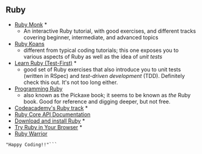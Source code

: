 ## Ruby

* [Ruby Monk](https://rubymonk.com/) *
    - An interactive Ruby tutorial, with good exercises, and different tracks covering beginner, intermediate, and advanced topics
* [Ruby Koans](http://rubykoans.com/)
    - different from typical coding tutorials; this one exposes you to various aspects of Ruby as well as the idea of *unit tests*
* [Learn Ruby (Test-First)](http://testfirst.org/learn_ruby) *
    - good set of Ruby exercises that also introduce you to unit tests (written in RSpec) and *test-driven development* (TDD). Definitely check this out. It's not too long either.
* [Programming Ruby](https://pragprog.com/book/ruby/programming-ruby)
    - also known as the Pickaxe book; it seems to be known as *the* Ruby book. Good for reference and digging deeper, but not free.
* [Codeacademy's Ruby track](https://www.codecademy.com/learn/ruby) *
* [Ruby Core API Documentation](http://ruby-doc.org/core-2.4.1/)
* [Download and install Ruby](https://www.ruby-lang.org/en/) *
* [Try Ruby in Your Browser](http://tryruby.org) *
* [Ruby Warrior](https://www.bloc.io/ruby-warrior/#/)

```
"Happy Coding!!"```
